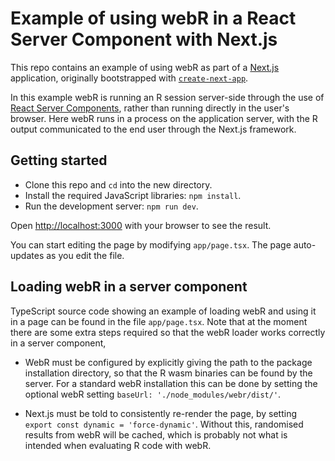 # Example of using webR in a React Server Component with Next.js

This repo contains an example of using webR as part of a [Next.js](https://nextjs.org/) application, originally bootstrapped with [`create-next-app`](https://github.com/vercel/next.js/tree/canary/packages/create-next-app).

In this example webR is running an R session server-side through the use of [React Server Components](https://nextjs.org/docs/advanced-features/react-18/server-components), rather than running directly in the user's browser. Here webR runs in a process on the application server, with the R output communicated to the end user through the Next.js framework.

## Getting started

* Clone this repo and `cd` into the new directory.
* Install the required JavaScript libraries: `npm install`.
* Run the development server: `npm run dev`.

Open [http://localhost:3000](http://localhost:3000) with your browser to see the result.

You can start editing the page by modifying `app/page.tsx`. The page auto-updates as you edit the file.

## Loading webR in a server component

TypeScript source code showing an example of loading webR and using it in a page can be found in the file `app/page.tsx`. Note that at the moment there are some extra steps required so that the webR loader works correctly in a server component,

 * WebR must be configured by explicitly giving the path to the package installation directory, so that the R wasm binaries can be found by the server. For a standard webR installation this can be done by setting the optional webR setting `baseUrl: './node_modules/webr/dist/'`.

 * Next.js must be told to consistently re-render the page, by setting `export const dynamic = 'force-dynamic'`. Without this, randomised results from webR will be cached, which is probably not what is intended when evaluating R code with webR.
